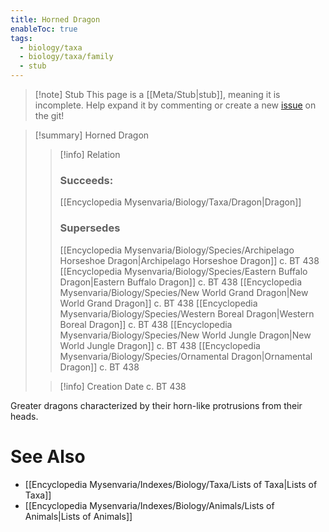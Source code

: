 ```yaml
---
title: Horned Dragon
enableToc: true
tags:
  - biology/taxa
  - biology/taxa/family
  - stub
---
```


> [!note] Stub
> This page is a [[Meta/Stub|stub]], meaning it is incomplete. Help expand it by commenting or create a new [issue](https://github.com/RagtimeGal/quartz--encyclopedia-mysenvaria/issues/new/choose) on the git!


> [!summary] Horned Dragon
> > [!info] Relation
> > ### Succeeds:
> > [[Encyclopedia Mysenvaria/Biology/Taxa/Dragon|Dragon]]
> > ### Supersedes 
> > [[Encyclopedia Mysenvaria/Biology/Species/Archipelago Horseshoe Dragon|Archipelago Horseshoe Dragon]] c. BT 438
> > [[Encyclopedia Mysenvaria/Biology/Species/Eastern Buffalo Dragon|Eastern Buffalo Dragon]] c. BT 438
> > [[Encyclopedia Mysenvaria/Biology/Species/New World Grand Dragon|New World Grand Dragon]] c. BT 438
> > [[Encyclopedia Mysenvaria/Biology/Species/Western Boreal Dragon|Western Boreal Dragon]] c. BT 438
> > [[Encyclopedia Mysenvaria/Biology/Species/New World Jungle Dragon|New World Jungle Dragon]] c. BT 438
> > [[Encyclopedia Mysenvaria/Biology/Species/Ornamental Dragon|Ornamental Dragon]] c. BT 438
>
> > [!info] Creation Date
> > c. BT 438

Greater dragons characterized by their horn-like protrusions from their heads.

# See Also
- [[Encyclopedia Mysenvaria/Indexes/Biology/Taxa/Lists of Taxa|Lists of Taxa]]
- [[Encyclopedia Mysenvaria/Indexes/Biology/Animals/Lists of Animals|Lists of Animals]]

